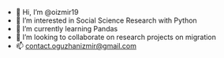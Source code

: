 - 👋 Hi, I’m @oizmir19
- 👀 I’m interested in Social Science Research with Python
- 🌱 I’m currently learning Pandas
- 💞️ I’m looking to collaborate on research projects on migration
- 📫 contact.oguzhanizmir@gmail.com

<!---
oizmir19/oizmir19 is a ✨ special ✨ repository because its `README.md` (this file) appears on your GitHub profile.
You can click the Preview link to take a look at your changes.
--->
